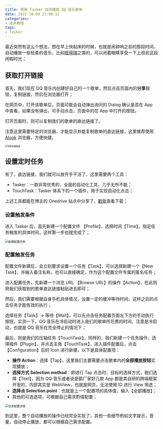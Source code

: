 ```yaml
---
title: 使用 Tasker 自动播放 QQ 音乐歌单
date: 2022-10-09 21:00:12
categories:
- 技术教程
tags:
- Tasker
---
```


最近突然有这么个想法，想在早上快起床的时候，也就是闹钟响之前的那段时间，自动播放一些轻柔的音乐，比如[班得瑞](https://zh.m.wikipedia.org/zh-hans/班得瑞_(音乐项目))之类的，可以闭着眼睛享受一下上班前这段闲暇时光；

## 获取打开链接

首先，我们现在 QQ 音乐内创建好自己的一个歌单，然后点击页面内的**分享**按钮，复制链接，然后在浏览器打开；

在网页中，打开该歌单后，页面可能会自动弹出询问的 Dialog 确认是否在 App 中查看，如果没有弹出，可手动点击，页面中的在 App 中打开的按钮。

打开页面时，则可以复制我们的歌单的直达链接了。

注意这里需要特定的浏览器，才能显示并能复制歌单的直达链接，这里推荐使用 [Alook](https://coolapk.com/apk/alook.browser) 浏览器，方便快捷。

<img src="https://cdn.jsdelivr.net/gh/mahoo12138/js-css-cdn/hexo-images/tutorials/tasker/step-1.jpg" alt="获取快捷链接" style="zoom: 50%;" />

## 设置定时任务

有了，直达链接，我们就可以放开手干活了，这里需要两个工具：

+ Tasker：一款非常优秀的，全面的自动化工具，几乎无所不能；
+ TouchTask：Tasker 体系下的一个插件，用于实现自动化点击；

上述工具都能在博主的 Onedrive 站点中分享了，[戳我](https://yun.mahoo12138.cn/zh-CN/%F0%9F%94%A7Apps/%E3%80%90%E8%87%AA%E5%8A%A8%E5%8C%96%E5%B7%A5%E5%85%B7%E3%80%91Tasker%20%E5%8F%8A%E6%8F%92%E4%BB%B6/)查看下载；

### 设置触发条件

进入 Tasker 后，首先新建一个配置文件 【Profile】，选择时间【Time】，指定任务触发的具体时间，这样第一步也就完成了；

<img src="https://cdn.jsdelivr.net/gh/mahoo12138/js-css-cdn/hexo-images/tutorials/tasker/step-2.jpg" alt="新建配置任务" style="zoom:67%;" />

### 配置触发任务

配置文件新建后，会立刻要求设置一个任务【Task】，可以选择新建一个【New Task】，并输入备注名称，也可以直接确定，作为这个配置文件专属的匿名任务；

进入配置任务，先新建一个浏览 URL 【Browse URL】的操作【Action】，在此则把我们获取到的歌单直达链接粘贴进去即可；

然后，我们需要根据自身手机具体情况，设置一定的缓冲等待时间，这样之后的点击任务才能有效的执行；

选择任务【Task】-> 等待【Wait】，可以先点击任务配置页面左下方的手动执行按钮，实测一下，QQ 音乐在冷启动时进入我们的歌单所花费的时间，注意是冷启动，也就是 QQ 音乐在完全停止的情况下；

最后，则是我们的压轴任务【TouchTask】，同样的，我们新建一个任务操作，选择插件【Plugin】，并点击主角【TouchTask】，进入插件配置后，点击【Configuration】后的 Icon 进行新建，以下是具体配置项：

+ **操作 Action**：选择【Tap】，这里我们主要需要点击歌单内的**全部播放按钮**实现播放；
+ **选择方式 Selection method**：即进行 Tap 点击时，目标的选择方式，我们选择【Text】，因为 QQ 音乐或者说是鹅厂家好几款 App 都是其自研的跨端框架开发的，内部其实是 WebView，也就是网页，无法使用 ID 进行 View 筛选；
+ **选择点 Selection point**：也就是上一个配置项的具体值，输入【全部播放】；
+ 其他的可选选项，可根据自己需求酌情配置；

<img src="https://cdn.jsdelivr.net/gh/mahoo12138/js-css-cdn/hexo-images/tutorials/tasker/step-3.jpg" alt="任务配置详情" style="zoom:67%;" />

到这里，整个自动播放的操作已经完全实现了，其他一些细节例如文字提示，音量，自动停止播放，都可以根据自己需求配置。
